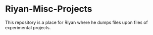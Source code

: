 # Riyan-Misc-Projects
This repository is a place for Riyan where he dumps files upon files of experimental projects.
